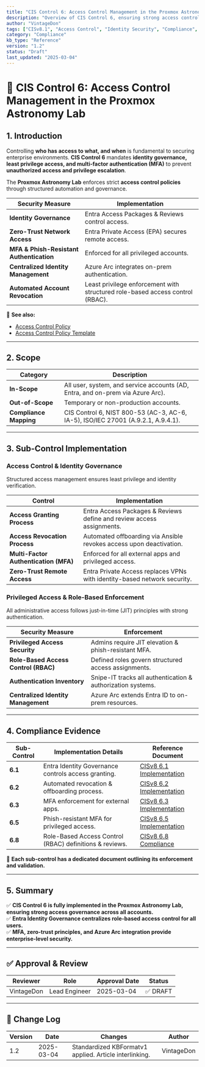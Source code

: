 ```yaml
---
title: "CIS Control 6: Access Control Management in the Proxmox Astronomy Lab"
description: "Overview of CIS Control 6, ensuring strong access control policies through Entra Identity Governance, MFA enforcement, and centralized identity management."
author: "VintageDon"
tags: ["CISv8.1", "Access Control", "Identity Security", "Compliance", "Entra", "Azure Arc"]
category: "Compliance"
kb_type: "Reference"
version: "1.2"
status: "Draft"
last_updated: "2025-03-04"
---
```


# **🔐 CIS Control 6: Access Control Management in the Proxmox Astronomy Lab**

## **1. Introduction**

Controlling **who has access to what, and when** is fundamental to securing enterprise environments. **CIS Control 6** mandates **identity governance, least privilege access, and multi-factor authentication (MFA)** to prevent **unauthorized access and privilege escalation**.

The **Proxmox Astronomy Lab** enforces strict **access control policies** through structured automation and governance.

| **Security Measure** | **Implementation** |
|---------------------|------------------|
| **Identity Governance** | Entra Access Packages & Reviews control access. |
| **Zero-Trust Network Access** | Entra Private Access (EPA) secures remote access. |
| **MFA & Phish-Resistant Authentication** | Enforced for all privileged accounts. |
| **Centralized Identity Management** | Azure Arc integrates on-prem authentication. |
| **Automated Account Revocation** | Least privilege enforcement with structured role-based access control (RBAC). |

📌 **See also:**
- [Access Control Policy](../cisv81-controls/cisv81-06-access-control-management-policy.md)
- [Access Control Policy Template](../cisv81-policy-templates/cisv81-06-access-control-management-policy-template.md)

---

## **2. Scope**

| **Category**  | **Description** |
|--------------|----------------|
| **In-Scope** | All user, system, and service accounts (AD, Entra, and on-prem via Azure Arc). |
| **Out-of-Scope** | Temporary or non-production accounts. |
| **Compliance Mapping** | CIS Control 6, NIST 800-53 (AC-3, AC-6, IA-5), ISO/IEC 27001 (A.9.2.1, A.9.4.1). |

---

## **3. Sub-Control Implementation**

### **Access Control & Identity Governance**

Structured access management ensures least privilege and identity verification.

| **Control** | **Implementation** |
|------------|--------------------|
| **Access Granting Process** | Entra Access Packages & Reviews define and review access assignments. |
| **Access Revocation Process** | Automated offboarding via Ansible revokes access upon deactivation. |
| **Multi-Factor Authentication (MFA)** | Enforced for all external apps and privileged access. |
| **Zero-Trust Remote Access** | Entra Private Access replaces VPNs with identity-based network security. |

### **Privileged Access & Role-Based Enforcement**

All administrative access follows just-in-time (JIT) principles with strong authentication.

| **Security Measure** | **Enforcement** |
|----------------------|----------------|
| **Privileged Access Security** | Admins require JIT elevation & phish-resistant MFA. |
| **Role-Based Access Control (RBAC)** | Defined roles govern structured access assignments. |
| **Authentication Inventory** | Snipe-IT tracks all authentication & authorization systems. |
| **Centralized Identity Management** | Azure Arc extends Entra ID to on-prem resources. |

---

## **4. Compliance Evidence**

| **Sub-Control** | **Implementation Details** | **Reference Document** |
|---------------|----------------------|------------------|
| **6.1** | Entra Identity Governance controls access granting. | [CISv8 6.1 Implementation](./6.1.md) |
| **6.2** | Automated revocation & offboarding process. | [CISv8 6.2 Implementation](./6.2.md) |
| **6.3** | MFA enforcement for external apps. | [CISv8 6.3 Implementation](./6.3.md) |
| **6.5** | Phish-resistant MFA for privileged access. | [CISv8 6.5 Implementation](./6.5.md) |
| **6.8** | Role-Based Access Control (RBAC) definitions & reviews. | [CISv8 6.8 Compliance](./6.8.md) |

📌 **Each sub-control has a dedicated document outlining its enforcement and validation.**

---

## **5. Summary**

✅ **CIS Control 6 is fully implemented in the Proxmox Astronomy Lab, ensuring strong access governance across all accounts.**  
✅ **Entra Identity Governance centralizes role-based access control for all users.**  
✅ **MFA, zero-trust principles, and Azure Arc integration provide enterprise-level security.**  

---

## ✅ Approval & Review

| **Reviewer** | **Role** | **Approval Date** | **Status** |
|-------------|---------|------------------|------------|
| VintageDon | Lead Engineer | 2025-03-04 | ✅ DRAFT |

---

## 📜 Change Log

| **Version** | **Date** | **Changes** | **Author** |
|------------|---------|-------------|------------|
| 1.2 | 2025-03-04 | Standardized KBFormatv1 applied. Article interlinking. | VintageDon |

